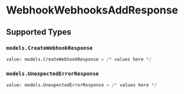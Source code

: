 # WebhookWebhooksAddResponse


## Supported Types

### `models.CreateWebhookResponse`

```python
value: models.CreateWebhookResponse = /* values here */
```

### `models.UnexpectedErrorResponse`

```python
value: models.UnexpectedErrorResponse = /* values here */
```

